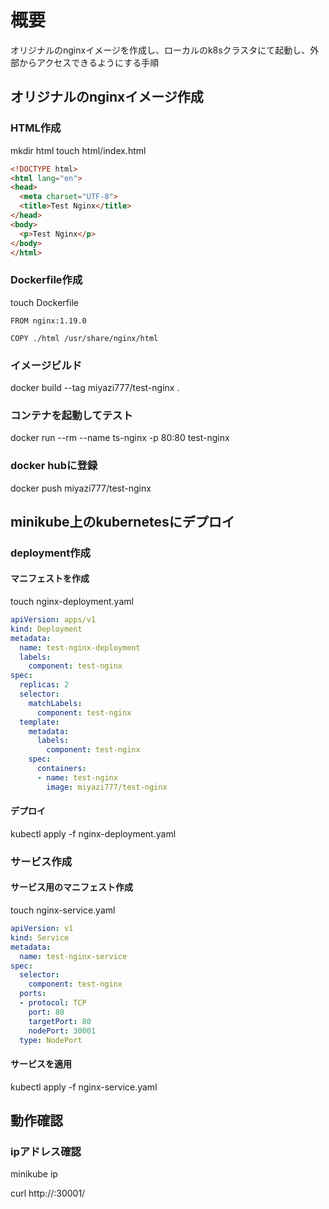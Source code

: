 # 概要
オリジナルのnginxイメージを作成し、ローカルのk8sクラスタにて起動し、外部からアクセスできるようにする手順

## オリジナルのnginxイメージ作成
### HTML作成

mkdir html
touch html/index.html

```html
<!DOCTYPE html>
<html lang="en">
<head>
  <meta charset="UTF-8">
  <title>Test Nginx</title>
</head>
<body>
  <p>Test Nginx</p>
</body>
</html>
```

### Dockerfile作成
touch Dockerfile
```
FROM nginx:1.19.0

COPY ./html /usr/share/nginx/html
```

### イメージビルド
docker build --tag miyazi777/test-nginx .

### コンテナを起動してテスト
docker run --rm --name ts-nginx -p 80:80 test-nginx

### docker hubに登録
docker push miyazi777/test-nginx

## minikube上のkubernetesにデプロイ
### deployment作成
#### マニフェストを作成
touch nginx-deployment.yaml

```yaml
apiVersion: apps/v1
kind: Deployment
metadata:
  name: test-nginx-deployment
  labels:
    component: test-nginx
spec:
  replicas: 2
  selector:
    matchLabels:
      component: test-nginx
  template:
    metadata:
      labels:
        component: test-nginx
    spec:
      containers:
      - name: test-nginx
        image: miyazi777/test-nginx
```

#### デプロイ
kubectl apply -f nginx-deployment.yaml

### サービス作成

#### サービス用のマニフェスト作成
touch nginx-service.yaml

```yaml
apiVersion: v1
kind: Service
metadata:
  name: test-nginx-service
spec:
  selector:
    component: test-nginx
  ports:
  - protocol: TCP
    port: 80
    targetPort: 80
    nodePort: 30001
  type: NodePort
```

#### サービスを適用
kubectl apply -f nginx-service.yaml

## 動作確認
### ipアドレス確認
minikube ip

curl http://<ip-address>:30001/


